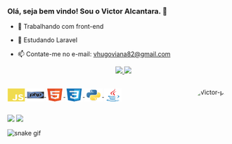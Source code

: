 ### Olá, seja bem vindo! Sou o Victor Alcantara. 👋

- 🔭 Trabalhando com front-end
- 🌱 Estudando Laravel
- 📫 Contate-me no e-mail: vhugoviana82@gmail.com

  <div align="center">
  <a href="https://github.com/victorflay">
  <img height="180em"  src="https://github-readme-stats.vercel.app/api?username=victorflay&show_icons=true&theme=onedark&include_all_commits=true&count_private=true"/>
  <img height="180em" src="https://github-readme-stats.vercel.app/api/top-langs/?username=victorflay&layout=compact&langs_count=7&theme=onedark"/>
</div>
  
  <div style="display: inline_block"><br>
  <img align="center" alt="Victor-Js" height="30" width="40" src="https://raw.githubusercontent.com/devicons/devicon/master/icons/javascript/javascript-plain.svg">
  <img align="center" alt="Victor-PHP" height="30" width="40" src="https://raw.githubusercontent.com/devicons/devicon/master/icons/php/php-original.svg" />
  <img align="center" alt="Victor-HTML" height="30" width="40" src="https://raw.githubusercontent.com/devicons/devicon/master/icons/html5/html5-original.svg">
  <img align="center" alt="Victor-CSS" height="30" width="40" src="https://raw.githubusercontent.com/devicons/devicon/master/icons/css3/css3-original.svg">
  <img align="center" alt="Victor-Python" height="30" width="40" src="https://raw.githubusercontent.com/devicons/devicon/master/icons/python/python-original.svg">
  <img align="center" alt="Victor-Java" height="30" width="40" src="https://raw.githubusercontent.com/devicons/devicon/master/icons/java/java-original.svg" />
  <img align="right" alt="Victor-pic" height="150" style="border-radius:50px;" src="https://scontent.fcgh10-1.fna.fbcdn.net/v/t1.18169-9/19959220_1519973361366504_3657544334279731795_n.jpg?_nc_cat=105&ccb=1-7&_nc_sid=09cbfe&_nc_ohc=gVtv0MzNVQ0AX__B7Kz&_nc_ht=scontent.fcgh10-1.fna&oh=00_AT9b_qxxjOGUDmd1ErCFaVGYMJ8SWRGz9LRs7lblywsjgQ&oe=635806DD">
</div>
  
  ##
  
<div> 
  <a href = "mailto:vhugoviana82@gmail.com"><img src="https://img.shields.io/badge/-Gmail-%23333?style=for-the-badge&logo=gmail&logoColor=white" target="_blank"></a>
  <a href="https://www.linkedin.com/in/victor-hugo-viana-de-alcantara-60103117b" target="_blank"><img src="https://img.shields.io/badge/-LinkedIn-%230077B5?style=for-the-badge&logo=linkedin&logoColor=white" target="_blank"></a> 
 
</div>

![snake gif](https://github.com/VictorFlay/victorflay/blob/output/github-contribution-grid-snake.svg)
